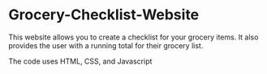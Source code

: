 # Grocery-Checklist-Website

This website allows you to create a checklist for your grocery items. It also provides the user with a running total for their grocery list.

The code uses HTML, CSS, and Javascript
